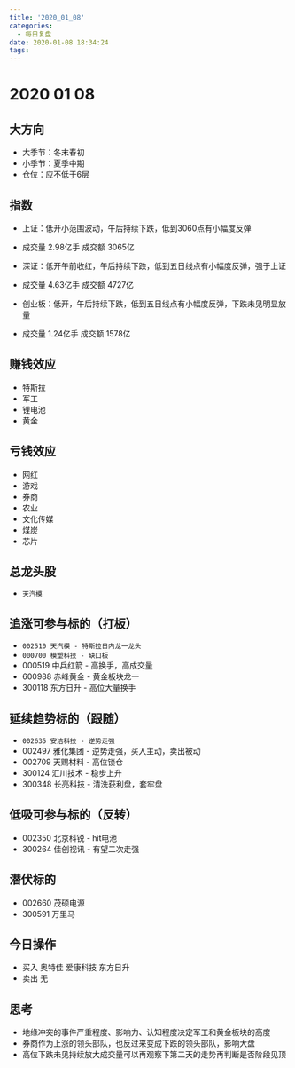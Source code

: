 ```yaml
---
title: '2020_01_08'
categories:
  - 每日复盘
date: 2020-01-08 18:34:24
tags:
---
```

# 2020 01 08

## 大方向
* 大季节：冬末春初
* 小季节：夏季中期
* 仓位：应不低于6层

## 指数
* 上证：低开小范围波动，午后持续下跌，低到3060点有小幅度反弹
* 成交量 2.98亿手 成交额 3065亿

* 深证：低开午前收红，午后持续下跌，低到五日线点有小幅度反弹，强于上证
* 成交量 4.63亿手 成交额 4727亿

* 创业板：低开，午后持续下跌，低到五日线点有小幅度反弹，下跌未见明显放量
* 成交量 1.24亿手 成交额 1578亿

## 赚钱效应
* 特斯拉
* 军工
* 锂电池
* 黄金

## 亏钱效应
* 网红
* 游戏
* 券商
* 农业
* 文化传媒
* 煤炭
* 芯片

## 总龙头股
* `天汽模`

## 追涨可参与标的（打板）
* `002510 天汽模 - 特斯拉日内龙一龙头`
* `000700 模塑科技 - 缺口板`
* 000519 中兵红箭 - 高换手，高成交量
* 600988 赤峰黄金 - 黄金板块龙一
* 300118 东方日升 - 高位大量换手

## 延续趋势标的（跟随）
* `002635 安洁科技 - 逆势走强`
* 002497 雅化集团 - 逆势走强，买入主动，卖出被动
* 002709 天赐材料 - 高位锁仓
* 300124 汇川技术 - 稳步上升
* 300348 长亮科技 - 清洗获利盘，套牢盘

## 低吸可参与标的（反转）
* 002350 北京科锐 - hit电池
* 300264 佳创视讯 - 有望二次走强

## 潜伏标的
* 002660 茂硕电源
* 300591 万里马

## 今日操作
* 买入 奥特佳 爱康科技 东方日升
* 卖出 无

## 思考
* 地缘冲突的事件严重程度、影响力、认知程度决定军工和黄金板块的高度
* 券商作为上涨的领头部队，也反过来变成下跌的领头部队，影响大盘
* 高位下跌未见持续放大成交量可以再观察下第二天的走势再判断是否阶段见顶